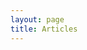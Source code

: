 ```yaml
---
layout: page
title: Articles
---
```


<script src="/assets/js/fetch-article-preview.js"></script>
<link rel="stylesheet" href="https://cdn.jsdelivr.net/npm/bulma@0.9.1/css/bulma.min.css">

<style>
    #cardsContainer {
  justify-content: center;
  align-items: flex-start; /* Align cards based on top */
}

.image {
  display: flex;
  justify-content: center;
  align-items: center;
  height: 200px; /* Set the desired height for the images */
  overflow: hidden;
}

.image img {
  height: 100%;
  object-fit: cover;
  object-position: center;
}
</style>

<div class="container">
  <div id="cardsContainer" class="columns is-multiline is-centered"></div>
</div>
